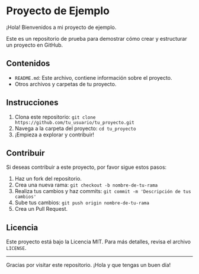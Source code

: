 # Proyecto de Ejemplo

¡Hola! Bienvenidos a mi proyecto de ejemplo.

Este es un repositorio de prueba para demostrar cómo crear y estructurar un proyecto en GitHub.

## Contenidos

- `README.md`: Este archivo, contiene información sobre el proyecto.
- Otros archivos y carpetas de tu proyecto.

## Instrucciones

1. Clona este repositorio: `git clone https://github.com/tu_usuario/tu_proyecto.git`
2. Navega a la carpeta del proyecto: `cd tu_proyecto`
3. ¡Empieza a explorar y contribuir!

## Contribuir

Si deseas contribuir a este proyecto, por favor sigue estos pasos:

1. Haz un fork del repositorio.
2. Crea una nueva rama: `git checkout -b nombre-de-tu-rama`
3. Realiza tus cambios y haz commits: `git commit -m 'Descripción de tus cambios'`
4. Sube tus cambios: `git push origin nombre-de-tu-rama`
5. Crea un Pull Request.

## Licencia

Este proyecto está bajo la Licencia MIT. Para más detalles, revisa el archivo `LICENSE`.

---

Gracias por visitar este repositorio. ¡Hola y que tengas un buen día!
